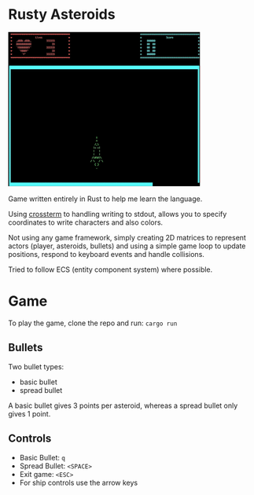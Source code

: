 # Rusty Asteroids

![Demo Video](https://github.com/max-taylor/Rusty-Asteroids/blob/main/demo.gif)

Game written entirely in Rust to help me learn the language.

Using [crossterm](https://github.com/crossterm-rs/crossterm) to handling writing to stdout, allows you to specify coordinates to write characters and also colors.

Not using any game framework, simply creating 2D matrices to represent actors (player, asteroids, bullets) and using a simple game loop to update positions, respond to keyboard events and handle collisions.

Tried to follow ECS (entity component system) where possible.

# Game

To play the game, clone the repo and run: `cargo run`

## Bullets

Two bullet types:

- basic bullet
- spread bullet

A basic bullet gives 3 points per asteroid, whereas a spread bullet only gives 1 point.

## Controls

- Basic Bullet: `q`
- Spread Bullet: `<SPACE>`
- Exit game: `<ESC>`
- For ship controls use the arrow keys
